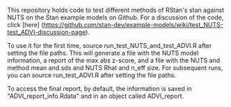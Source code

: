 This repository holds code to test different methods of RStan's stan against NUTS on the Stan example models on Github. For a discussion of the code, click [here] (https://github.com/stan-dev/example-models/wiki/test_NUTS-test_ADVI-discussion-page).

To use it for the first time, source run\_test\_NUTS\_and\_test\_ADVI.R after setting the file paths. This will generate a file with the NUTS model information, a report of the max abs z-score, and a file with the NUTS and method mean and sds and NUTS Rhat and n\_eff size. For subsequent runs, you can source run\_test\_ADVI.R after setting the file paths.

To access the final report, by default, the information is saved in "ADVI\_report\_info.Rdata" and in an object called ADVI\_report.
